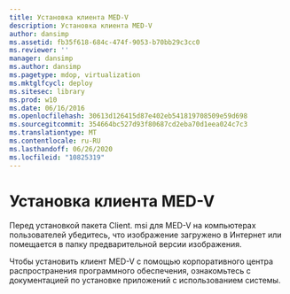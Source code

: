 ```yaml
---
title: Установка клиента MED-V
description: Установка клиента MED-V
author: dansimp
ms.assetid: fb35f618-684c-474f-9053-b70bb29c3cc0
ms.reviewer: ''
manager: dansimp
ms.author: dansimp
ms.pagetype: mdop, virtualization
ms.mktglfcycl: deploy
ms.sitesec: library
ms.prod: w10
ms.date: 06/16/2016
ms.openlocfilehash: 30613d126415d87e402eb541819708509e59d698
ms.sourcegitcommit: 354664bc527d93f80687cd2eba70d1eea024c7c3
ms.translationtype: MT
ms.contentlocale: ru-RU
ms.lasthandoff: 06/26/2020
ms.locfileid: "10825319"
---
```

# Установка клиента MED-V


Перед установкой пакета Client. msi для MED-V на компьютерах пользователей убедитесь, что изображение загружено в Интернет или помещается в папку предварительной версии изображения.

Чтобы установить клиент MED-V с помощью корпоративного центра распространения программного обеспечения, ознакомьтесь с документацией по установке приложений с использованием системы.

 

 





